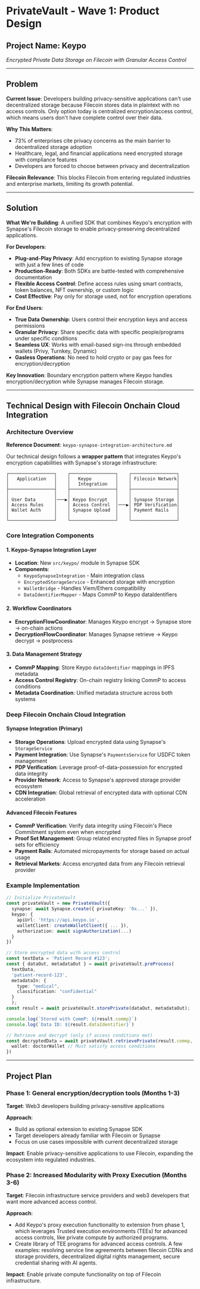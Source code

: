 # PrivateVault - Wave 1: Product Design

## Project Name: **Keypo**
*Encrypted Private Data Storage on Filecoin with Granular Access Control*

---

## Problem

**Current Issue**: Developers building privacy-sensitive applications can't use decentralized storage because Filecoin stores data in plaintext with no access controls. Only option today is centralized encryption/access control, which means users don't have complete control over their data.

**Why This Matters**: 
- 73% of enterprises cite privacy concerns as the main barrier to decentralized storage adoption
- Healthcare, legal, and financial applications need encrypted storage with compliance features
- Developers are forced to choose between privacy and decentralization

**Filecoin Relevance**: This blocks Filecoin from entering regulated industries and enterprise markets, limiting its growth potential.

---

## Solution

**What We're Building**: A unified SDK that combines Keypo's encryption with Synapse's Filecoin storage to enable privacy-preserving decentralized applications.

**For Developers**:
- **Plug-and-Play Privacy**: Add encryption to existing Synapse storage with just a few lines of code
- **Production-Ready**: Both SDKs are battle-tested with comprehensive documentation
- **Flexible Access Control**: Define access rules using smart contracts, token balances, NFT ownership, or custom logic
- **Cost Effective**: Pay only for storage used, not for encryption operations

**For End Users**:
- **True Data Ownership**: Users control their encryption keys and access permissions
- **Granular Privacy**: Share specific data with specific people/programs under specific conditions
- **Seamless UX**: Works with email-based sign-ins through embedded wallets (Privy, Turnkey, Dynamic)
- **Gasless Operations**: No need to hold crypto or pay gas fees for encryption/decryption

**Key Innovation**: Boundary encryption pattern where Keypo handles encryption/decryption while Synapse manages Filecoin storage.

---

## Technical Design with Filecoin Onchain Cloud Integration

### Architecture Overview

**Reference Document**: `keypo-synapse-integration-architecture.md`

Our technical design follows a **wrapper pattern** that integrates Keypo's encryption capabilities with Synapse's storage infrastructure:

```
┌─────────────────┐    ┌─────────────────┐    ┌─────────────────┐
│   Application   │    │   Keypo         │    │ Filecoin Network│
│                 │    │   Integration   │    │                 │
├─────────────────┤    ├─────────────────┤    ├─────────────────┤
│                 │    │                 │    │                 │
│ User Data       │───▶│ Keypo Encrypt   │    │ Synapse Storage │
│ Access Rules    │    │ Access Control  │───▶│ PDP Verification│
│ Wallet Auth     │    │ Synapse Upload  │    │ Payment Rails   │
│                 │    │                 │    │                 │
└─────────────────┘    └─────────────────┘    └─────────────────┘
```

### Core Integration Components

#### 1. **Keypo-Synapse Integration Layer**
- **Location**: New `src/keypo/` module in Synapse SDK  
- **Components**: 
  - `KeypoSynapseIntegration` - Main integration class
  - `EncryptedStorageService` - Enhanced storage with encryption
  - `WalletBridge` - Handles Viem/Ethers compatibility
  - `DataIdentifierMapper` - Maps CommP to Keypo dataIdentifiers

#### 2. **Workflow Coordinators**
- **EncryptionFlowCoordinator**: Manages Keypo encrypt → Synapse store → on-chain actions
- **DecryptionFlowCoordinator**: Manages Synapse retrieve → Keypo decrypt → postprocess  

#### 3. **Data Management Strategy**
- **CommP Mapping**: Store Keypo `dataIdentifier` mappings in IPFS metadata
- **Access Control Registry**: On-chain registry linking CommP to access conditions
- **Metadata Coordination**: Unified metadata structure across both systems

### Deep Filecoin Onchain Cloud Integration

#### **Synapse Integration (Primary)**
- **Storage Operations**: Upload encrypted data using Synapse's `StorageService`
- **Payment Integration**: Use Synapse's `PaymentsService` for USDFC token management
- **PDP Verification**: Leverage proof-of-data-possession for encrypted data integrity
- **Provider Network**: Access to Synapse's approved storage provider ecosystem
- **CDN Integration**: Global retrieval of encrypted data with optional CDN acceleration

#### **Advanced Filecoin Features**
- **CommP Verification**: Verify data integrity using Filecoin's Piece Commitment system even when encrypted
- **Proof Set Management**: Group related encrypted files in Synapse proof sets for efficiency
- **Payment Rails**: Automated micropayments for storage based on actual usage
- **Retrieval Markets**: Access encrypted data from any Filecoin retrieval provider

### Example Implementation

```typescript
// Initialize PrivateVault
const privateVault = new PrivateVault({
  synapse: await Synapse.create({ privateKey: '0x...' }),
  keypo: {
    apiUrl: 'https://api.keypo.io',
    walletClient: createWalletClient({ ... }),
    authorization: await signAuthorization(...)
  }
})

// Store encrypted data with access control
const textData = 'Patient Record #123';
const { dataOut, metadataOut } = await privateVault.preProcess(
  textData, 
  'patient-record-123',
  metadataIn: {
    type: "medical",
    classification: "confidential"
  }
  );
const result = await privateVault.storePrivate(dataOut, metadataOut);

console.log(`Stored with CommP: ${result.commp}`)
console.log(`Data ID: ${result.dataIdentifier}`)

// Retrieve and decrypt (only if access conditions met)
const decryptedData = await privateVault.retrievePrivate(result.commp, {
  wallet: doctorWallet // Must satisfy access conditions
})
```

---

## Project Plan

### **Phase 1: General encryption/decryption tools** (Months 1-3)
**Target**: Web3 developers building privacy-sensitive applications

**Approach**: 
- Build as optional extension to existing Synapse SDK
- Target developers already familiar with Filecoin or Synapse
- Focus on use cases impossible with current decentralized storage

**Impact**: Enable privacy-sensitive applications to use Filecoin, expanding the ecosystem into regulated industries.

### **Phase 2: Increased Modularity with Proxy Execution** (Months 3-6)
**Target**: Filecoin infrastructure service providers and web3 developers that want more advanced access control. 

**Approach**:
- Add Keypo's proxy execution functionality to extension from phase 1, which leverages Trusted execution environments (TEEs) for advanced access controls, like private compute by authorized programs.
- Create library of TEE programs for advanced access controls. A few examples: resolving service line agreements between filecoin CDNs and storage providers, decentralized digital rights management, secure credential sharing with AI agents. 

**Impact**: Enable private compute functionality on top of Filecoin infrastructure. 